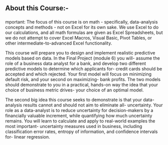 ## About this Course:-
###
mportant: The focus of this course is on math - specifically, data-analysis concepts and methods - not on Excel for its own sake.
We use Excel to do our calculations, and all math formulas are given as Excel Spreadsheets, but we do not attempt to cover Excel Macros,
Visual Basic, Pivot Tables, or other intermediate-to-advanced Excel functionality.

This course will prepare you to design and implement realistic predictive models based on data. In the Final Project (module 6) you will-
assume the role of a business data analyst for a bank, and develop two different predictive models to determine which applicants for-
credit cards should be accepted and which rejected. Your first model will focus on minimizing default risk, and your second on maximizing-
bank profits. The two models should demonstrate to you in a practical, hands-on way the idea that your choice of business metric drives-
your choice of an optimal model.

The second big idea this course seeks to demonstrate is that your data-analysis results cannot and should not aim to eliminate all-
uncertainty. Your role as a data-analyst is to reduce uncertainty for decision-makers by a financially valuable increment,
while quantifying how much uncertainty remains. You will learn to calculate and apply to real-world examples the most important-
uncertainty measures used in business, including classification error rates, entropy of information, and confidence intervals for-
linear regression.
###
